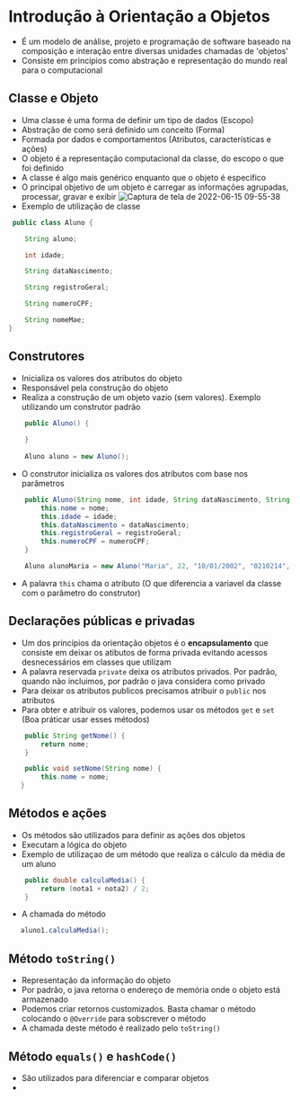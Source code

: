 # Introdução à Orientação a Objetos
- É um modelo de análise, projeto e programação de software baseado na composição e interação entre diversas unidades chamadas de 'objetos'
- Consiste em principios como abstração e representação do mundo real para o computacional

## Classe e Objeto
- Uma classe é uma forma de definir um tipo de dados (Escopo)
- Abstração de como será definido um conceito (Forma)
- Formada por dados e comportamentos (Atributos, características e ações)
- O objeto é a representação computacional da classe, do escopo o que foi definido
- A classe é algo mais genérico enquanto que o objeto é específico
- O principal objetivo de um objeto é carregar as informações agrupadas, processar, gravar e exibir
  ![Captura de tela de 2022-06-15 09-55-38](https://user-images.githubusercontent.com/43495376/173832234-a3f7f8a7-8d05-4b83-b196-37b74cb2adfe.png)
- Exemplo de utilização de classe
```java
 public class Aluno {

    String aluno;

    int idade;

    String dataNascimento;

    String registroGeral;

    String numeroCPF;

    String nomeMae;
}
``` 

## Construtores
- Inicializa os valores dos atributos do objeto
- Responsável pela construção do objeto
- Realiza a construção de um objeto vazio (sem valores). Exemplo utilizando um construtor padrão
```java
    public Aluno() {
    
    }
    
    Aluno aluno = new Aluno();
```
- O construtor inicializa os valores dos atributos com base nos parâmetros
```java
    public Aluno(String nome, int idade, String dataNascimento, String registroGeral, String numeroCPF) {
        this.nome = nome;
        this.idade = idade;
        this.dataNascimento = dataNascimento;
        this.registroGeral = registroGeral;
        this.numeroCPF = numeroCPF;
    }

    Aluno alunoMaria = new Aluno("Maria", 22, "10/01/2002", "0210214", "0145503");
```
- A palavra `this` chama o atributo (O que diferencia a variavel da classe com o parâmetro do construtor)

## Declarações públicas e privadas
- Um dos princípios da orientação objetos é o **encapsulamento** que consiste em deixar os atibutos de forma privada evitando acessos desnecessários em classes que utilizam
- A palavra reservada `private` deixa os atributos privados. Por padrão, quando não incluimos, por padrão o java considera como privado
- Para deixar os atributos publicos precisamos atribuir o `public` nos atributos
- Para obter e atribuir os valores, podemos usar os métodos `get` e `set` (Boa práticar usar esses métodos)
```java
    public String getNome() {
        return nome;
    }

    public void setNome(String nome) {
        this.nome = nome;
   }
```

## Métodos e ações
- Os métodos são utilizados para definir as ações dos objetos
- Executam a lógica do objeto
- Exemplo de utilizaçao de um método que realiza o cálculo da média de um aluno
```java
    public double calculaMedia() {
        return (nota1 + nota2) / 2;
    }
```
- A chamada do método
```java
   aluno1.calculaMedia();
```

## Método `toString()`
- Representação da informação do objeto
- Por padrão, o java retorna o endereço de memória onde o objeto está armazenado
- Podemos criar retornos customizados. Basta chamar o método colocando o `@Override` para sobscrever o método
- A chamada deste método é realizado pelo `toString()`

## Método `equals()` e `hashCode()`
- São utilizados para diferenciar e comparar objetos
- 